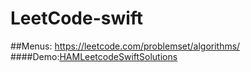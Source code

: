 # LeetCode-swift

##Menus: https://leetcode.com/problemset/algorithms/
####Demo:[HAMLeetcodeSwiftSolutions](https://github.com/DaiYue/HAMLeetcodeSwiftSolutions)
